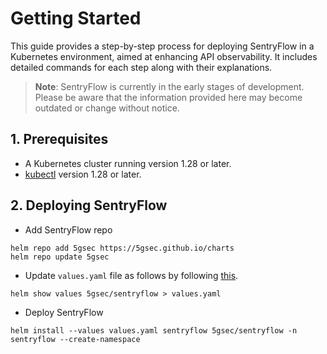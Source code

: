 # Getting Started

This guide provides a step-by-step process for deploying SentryFlow in a Kubernetes environment, aimed at enhancing API
observability. It includes detailed commands for each step along with their explanations.

> **Note**: SentryFlow is currently in the early stages of development. Please be aware that the information provided
> here may become outdated or change without notice.

## 1. Prerequisites

- A Kubernetes cluster running version 1.28 or later.
- [kubectl](https://kubernetes.io/docs/tasks/tools/#kubectl) version 1.28 or later.

## 2. Deploying SentryFlow

- Add SentryFlow repo

```shell
helm repo add 5gsec https://5gsec.github.io/charts
helm repo update 5gsec
```

- Update `values.yaml` file as follows by following [this](receivers.md).

```shell
helm show values 5gsec/sentryflow > values.yaml
```

- Deploy SentryFlow

```shell
helm install --values values.yaml sentryflow 5gsec/sentryflow -n sentryflow --create-namespace 
```
